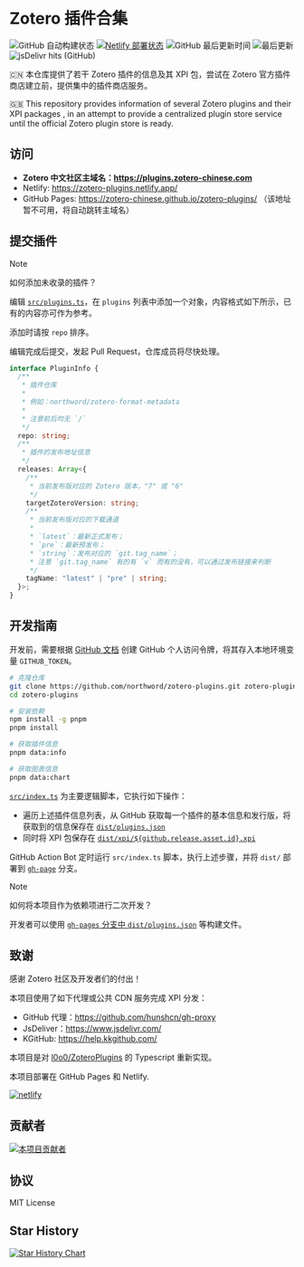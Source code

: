 # Zotero 插件合集

![GitHub 自动构建状态](https://img.shields.io/github/actions/workflow/status/northword/zotero-plugins/main.yml?logo=githubactions)
[![Netlify 部署状态](https://api.netlify.com/api/v1/badges/bae2ef92-2f0a-4076-ae7c-6619933cdf39/deploy-status)](https://app.netlify.com/sites/zotero-plugins/deploys)
![GitHub 最后更新时间](https://img.shields.io/github/last-commit/northword/zotero-plugins/main?logo=github)
![最后更新](https://img.shields.io/badge/dynamic/json?logo=github&url=https%3A%2F%2Fraw.githubusercontent.com%2Fnorthword%2Fzotero-plugins%2Fgh-pages%2Fdist%2Fshields.json&query=%24.lastUpdate&label=%E6%9C%80%E5%90%8E%E6%9B%B4%E6%96%B0)
![jsDelivr hits (GitHub)](https://img.shields.io/jsdelivr/gh/hw/zotero-chinese/zotero-plugins?logo=jsdelivr)

:cn: 本仓库提供了若干 Zotero 插件的信息及其 XPI 包，尝试在 Zotero 官方插件商店建立前，提供集中的插件商店服务。

:gb: This repository provides information of several Zotero plugins and their XPI packages , in an attempt to provide a centralized plugin store service until the official Zotero plugin store is ready.

## 访问

- **Zotero 中文社区主域名：<https://plugins.zotero-chinese.com>**
- Netlify: <https://zotero-plugins.netlify.app/>
- GitHub Pages: <https://zotero-chinese.github.io/zotero-plugins/> （该地址暂不可用，将自动跳转主域名）

## 提交插件

> [!NOTE]
>
> 如何添加未收录的插件？
>
> 编辑 [`src/plugins.ts`](./src/plugins.ts)，在 `plugins` 列表中添加一个对象，内容格式如下所示，已有的内容亦可作为参考。
>
> 添加时请按 `repo` 排序。
>
> 编辑完成后提交，发起 Pull Request，仓库成员将尽快处理。

```ts
interface PluginInfo {
  /**
   * 插件仓库
   *
   * 例如：northword/zotero-format-metadata
   *
   * 注意前后均无 `/`
   */
  repo: string;
  /**
   * 插件的发布地址信息
   */
  releases: Array<{
    /**
     * 当前发布版对应的 Zotero 版本，"7" 或 "6"
     */
    targetZoteroVersion: string;
    /**
     * 当前发布版对应的下载通道
     *
     * `latest`：最新正式发布；
     * `pre`：最新预发布；
     * `string`：发布对应的 `git.tag_name`；
     * 注意 `git.tag_name` 有的有 `v` 而有的没有，可以通过发布链接来判断
     */
    tagName: "latest" | "pre" | string;
  }>;
}
```

## 开发指南

开发前，需要根据 [GitHub 文档](https://docs.github.com/zh/authentication/keeping-your-account-and-data-secure/managing-your-personal-access-tokens) 创建 GitHub 个人访问令牌，将其存入本地环境变量 `GITHUB_TOKEN`。

```bash
# 克隆仓库
git clone https://github.com/northword/zotero-plugins.git zotero-plugins
cd zotero-plugins

# 安装依赖
npm install -g pnpm
pnpm install

# 获取插件信息
pnpm data:info

# 获取图表信息
pnpm data:chart
```

[`src/index.ts`](./src/index.ts) 为主要逻辑脚本，它执行如下操作：

- 遍历上述插件信息列表，从 GitHub 获取每一个插件的基本信息和发行版，将获取到的信息保存在 [`dist/plugins.json`](https://github.com/northword/zotero-plugins/blob/gh-pages/dist/plugins.json)
- 同时将 XPI 包保存在 [`dist/xpi/${github.release.asset.id}.xpi`](https://github.com/northword/zotero-plugins/blob/gh-pages/dist/xpi)

GitHub Action Bot 定时运行 `src/index.ts` 脚本，执行上述步骤，并将 `dist/` 部署到 [`gh-page`](https://github.com/northword/zotero-plugins/blob/gh-pages/) 分支。

> [!NOTE]
>
> 如何将本项目作为依赖项进行二次开发？
>
> 开发者可以使用 [`gh-pages` 分支中 `dist/plugins.json`](https://github.com/northword/zotero-plugins/blob/gh-pages/dist/plugins.json) 等构建文件。

## 致谢

感谢 Zotero 社区及开发者们的付出！

本项目使用了如下代理或公共 CDN 服务完成 XPI 分发：

- GitHub 代理：<https://github.com/hunshcn/gh-proxy>
- JsDeliver：<https://www.jsdelivr.com/>
- KGitHub: <https://help.kkgithub.com/>

本项目是对 [l0o0/ZoteroPlugins](https://github.com/l0o0/ZoteroPlugins) 的 Typescript 重新实现。

本项目部署在 GitHub Pages 和 Netlify.

[![netlify](https://www.netlify.com/v3/img/components/netlify-color-bg.svg)](https://www.netlify.com)

## 贡献者

[![本项目贡献者](https://contrib.rocks/image?repo=zotero-chinese/zotero-plugins)](https://github.com/zotero-chinese/zotero-plugins/graphs/contributors)

## 协议

MIT License

## Star History

[![Star History Chart](https://api.star-history.com/svg?repos=zotero-chinese/zotero-plugins&type=Date)](https://star-history.com/#zotero-chinese/zotero-plugins&Date)
